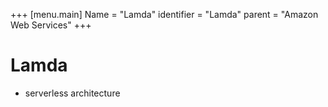 +++
[menu.main]
Name = "Lamda"
identifier = "Lamda"
parent = "Amazon Web Services"
+++

# Lamda

- serverless architecture
